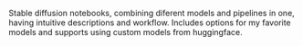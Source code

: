 Stable diffusion notebooks, combining diferent models and pipelines in one, having intuitive descriptions and workflow. Includes options for my favorite models and supports using custom models from huggingface. 
